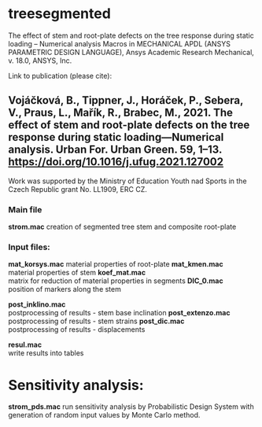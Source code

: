# treesegmented
The effect of stem and root-plate defects on the tree response during static loading – Numerical analysis 
Macros in MECHANICAL APDL (ANSYS PARAMETRIC DESIGN LANGUAGE), Ansys Academic Research Mechanical, v. 18.0, ANSYS, Inc.

Link to publication (please cite): 
## Vojáčková, B., Tippner, J., Horáček, P., Sebera, V., Praus, L., Mařík, R., Brabec, M., 2021. The effect of stem and root-plate defects on the tree response during static loading—Numerical analysis. Urban For. Urban Green. 59, 1–13. https://doi.org/10.1016/j.ufug.2021.127002

Work was supported by the Ministry of Education Youth nad Sports in the Czech Republic grant No. LL1909, ERC CZ.

### Main file
**strom.mac**
creation of segmented tree stem and composite root-plate

### Input files: 
**mat_korsys.mac**
material properties of root-plate
**mat_kmen.mac**    
material properties of stem
**koef_mat.mac**    
matrix for reduction of material properties in segments
**DIC_0.mac**        
position of markers along the stem

**post_inklino.mac**    
postprocessing of results - stem base inclination
**post_extenzo.mac**    
postprocessing of results - stem strains
**post_dic.mac**        
postprocessing of results - displacements

**resul.mac**           
write results into tables

# Sensitivity analysis: 
**strom_pds.mac** 
run sensitivity analysis by Probabilistic Design System with generation of random input values by Monte Carlo method.

